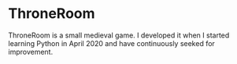 # ThroneRoom
ThroneRoom is a small medieval game.
I developed it when I started learning Python in April 2020 and have continuously seeked for improvement.
